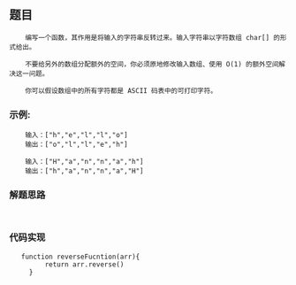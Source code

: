 ## 题目
```
    编写一个函数，其作用是将输入的字符串反转过来。输入字符串以字符数组 char[] 的形式给出。

    不要给另外的数组分配额外的空间，你必须原地修改输入数组、使用 O(1) 的额外空间解决这一问题。

    你可以假设数组中的所有字符都是 ASCII 码表中的可打印字符。
```

### 示例:
```
    输入：["h","e","l","l","o"]
    输出：["o","l","l","e","h"]

    输入：["H","a","n","n","a","h"]
    输出：["h","a","n","n","a","H"]
```

### 解题思路
```
   
```

### 代码实现
```
   function reverseFucntion(arr){
		 return arr.reverse()
	 }   
   
```